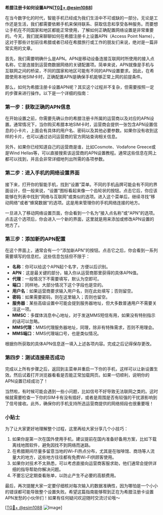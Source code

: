 **希腊注册卡如何设置APN[[TG💪+ @esim1088](https://t.me/s/esim1088)]**

在当今数字化的时代，智能手机已经成为我们生活中不可或缺的一部分。无论是工作还是生活，我们都需要依赖手机来保持联系、获取信息和享受各种服务。而要想让手机在不同国家和地区都能正常使用，了解如何正确配置网络设置是非常重要的。今天，我们就来聊聊如何在希腊注册卡上设置APN（Access Point Name），这对于那些计划前往希腊或者已经在希腊旅行或工作的朋友们来说，绝对是一篇非常实用的文章。

首先，我们需要明确什么是APN。APN是移动设备连接互联网时所使用的接入点名称，它是连接到运营商数据网络的关键配置项。简单来说，APN就像是手机与互联网之间的桥梁，不同的国家和地区可能有不同的APN设置要求。因此，在希腊使用本地SIM卡时，正确配置APN是确保手机能够正常上网的前提条件。

那么，如何为希腊注册卡设置APN呢？其实这个过程并不复杂，但需要按照一定的步骤来进行操作。以下是一个详细的指南：

### 第一步：获取正确的APN信息

在开始设置之前，你需要先确认你的希腊注册卡所属的运营商以及对应的APN设置。通常情况下，当你购买希腊本地SIM卡时，运营商会提供一张包含APN设置信息的小卡片，上面会有具体的用户名、密码以及其他必要参数。如果你没有收到这样的卡片，也可以通过访问运营商的官方网站查询相关信息。

另外，如果你已经知道自己的运营商是谁，比如Cosmote、Vodafone Greece或是Wind Hellas等，可以直接搜索该运营商的APN设置教程。通常这些信息在网上都可以找到，并且会非常详细地列出所需的各项参数。

### 第二步：进入手机的网络设置界面

接下来，打开你的智能手机，找到“设置”菜单。不同的手机品牌可能会有不同的界面设计，但一般来说，“设置”图标看起来像一个齿轮状的按钮。点击它后，你应该能够在列表中找到“网络与互联网”或类似的选项。进入这个菜单后，继续寻找“移动网络”或者“蜂窝数据”的选项。这是用来管理你的手机网络连接的地方。

一旦进入了移动网络设置页面，你会看到一个名为“接入点名称”或“APN”的选项。点击这个选项后，你会进入一个新的界面，这里就是用来添加或修改APN设置的地方了。

### 第三步：添加新的APN配置

在这个界面上，通常会有一个“添加新APN”的按钮。点击它之后，你会看到一系列需要填写的信息栏。这些信息包括但不限于：

- **名称**：你可以给这个APN起个名字，方便以后识别。
- **APN**：这是最关键的部分，输入你从运营商那里获得的具体APN值。
- **代理**：一般情况下不需要填写，默认为空即可。
- **端口**：同样地，大部分情况下这个字段也是空的。
- **用户名**：如果运营商要求输入用户名，则在此处填写；否则留空。
- **密码**：如果需要密码，则在这里输入；否则也留空。
- **服务器**：某些高级设置中可能会提到服务器地址，但大多数普通用户不需要关注这一项。
- **MMSC**：多媒体消息中心地址，对于发送MMS短信有用，如果没有特别指示的话可以忽略。
- **MMS代理**：MMS代理服务器地址，同理，除非有特殊需求，否则不用理会。
- **MMS端口**：MMS代理端口号，也是类似情况。

根据你所获取的具体APN信息逐一填入上述各项内容。完成之后记得保存更改。

### 第四步：测试连接是否成功

完成以上所有步骤之后，返回到主菜单并重启一下你的手机，这样可以让新设置生效。然后试着打开浏览器看看是否能正常加载网页。如果一切顺利，说明你的APN设置已经成功了！

当然啦，有时候可能会遇到一些小问题，比如信号不好导致无法联网之类的。这时候就需要检查一下你的SIM卡有没有插好，或者是周围是否有较强的干扰源影响到了信号接收。此外，确保你的手机支持所选运营商提供的网络频段也很重要哦！

### 小贴士

为了让大家更好地理解整个过程，这里再给大家分享几个小技巧：

1. 如果你是第一次在国外使用手机，建议提前在国内准备好备用方案，比如下载离线地图软件，避免因找不到网络而迷路。
2. 在希腊期间尽量多留意当地的Wi-Fi热点分布，尤其是在咖啡馆、商场等人流量大的地方，这些地方往往都有免费Wi-Fi供顾客使用。
3. 如果你对技术不太熟悉，可以考虑直接向运营商客服求助，他们通常会提供详细的指导帮助你解决问题。
4. 不要忘记定期查看账单，以防止产生不必要的高额费用。

最后，再次提醒大家一定要仔细核对每次输入的数据准确性，因为哪怕是一个小小的错误都可能导致整个设置失败。希望这篇指南能够帮到正在为希腊注册卡设置APN发愁的小伙伴们！如果有任何疑问欢迎随时交流讨论哦～

[[TG💪+ @esim1088](https://t.me/s/esim1088) ![Image](https://i.postimg.cc/4NQfJmqS/Snipaste-2025-05-13-00-14-12.png)]